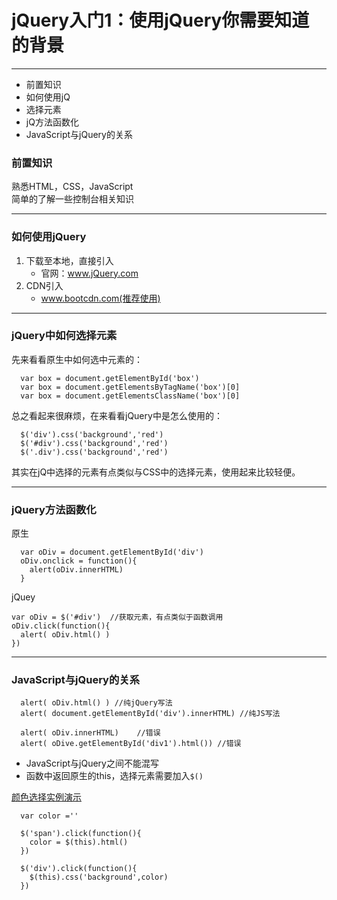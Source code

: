 # jQuery入门1：使用jQuery你需要知道的背景
--- 
* 前置知识
* 如何使用jQ
* 选择元素
* jQ方法函数化
* JavaScript与jQuery的关系
### 前置知识
熟悉HTML，CSS，JavaScript<br>
简单的了解一些控制台相关知识

---
### 如何使用jQuery
1. 下载至本地，直接引入
   * 官网：www.jQuery.com 
2. CDN引入
   * www.bootcdn.com(推荐使用)

---
### jQuery中如何选择元素
先来看看原生中如何选中元素的：
```
  var box = document.getElementById('box')
  var box = document.getElementsByTagName('box')[0]
  var box = document.getElementsClassName('box')[0]
```
总之看起来很麻烦，在来看看jQuery中是怎么使用的：
```
  $('div').css('background','red')
  $('#div').css('background','red')
  $('.div').css('background','red')  
```
其实在jQ中选择的元素有点类似与CSS中的选择元素，使用起来比较轻便。

---
### jQuery方法函数化
原生
```
  var oDiv = document.getElementById('div')
  oDiv.onclick = function(){
    alert(oDiv.innerHTML)
  }
```

jQuey
```
var oDiv = $('#div')  //获取元素，有点类似于函数调用
oDiv.click(function(){
  alert( oDiv.html() )
})
```

---

### JavaScript与jQuery的关系
```
  alert( oDiv.html() ) //纯jQuery写法
  alert( document.getElementById('div').innerHTML) //纯JS写法

  alert( oDiv.innerHTML)    //错误
  alert( oDive.getElementById('div1').html()) //错误  
```
* JavaScript与jQuery之间不能混写
* 函数中返回原生的this，选择元素需要加入`$()`

[颜色选择实例演示](http://js.jirengu.com/dohey/2/edit)
```
  var color =''
  
  $('span').click(function(){
    color = $(this).html()
  })

  $('div').click(function(){
    $(this).css('background',color)
  })
```


